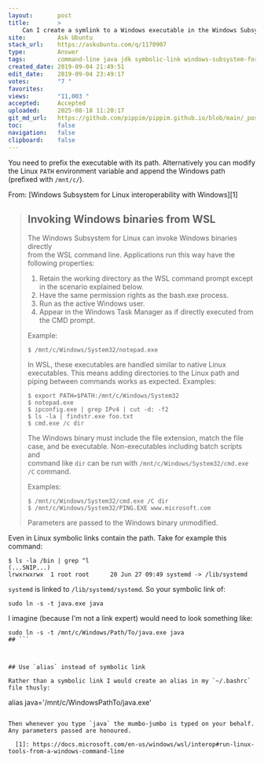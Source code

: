 ```yaml
---
layout:       post
title:        >
    Can I create a symlink to a Windows executable in the Windows Subsystem for Linux (WSL) PATH?
site:         Ask Ubuntu
stack_url:    https://askubuntu.com/q/1170907
type:         Answer
tags:         command-line java jdk symbolic-link windows-subsystem-for-linux
created_date: 2019-09-04 21:49:51
edit_date:    2019-09-04 23:49:17
votes:        "7 "
favorites:    
views:        "11,003 "
accepted:     Accepted
uploaded:     2025-08-18 11:20:17
git_md_url:   https://github.com/pippim/pippim.github.io/blob/main/_posts/2019/2019-09-04-Can-I-create-a-symlink-to-a-Windows-executable-in-the-Windows-Subsystem-for-Linux-_WSL_-PATH_.md
toc:          false
navigation:   false
clipboard:    false
---
```


You need to prefix the executable with its path. Alternatively you can modify the Linux `PATH` environment variable and append the Windows path (prefixed with `/mnt/c/`).

From: [Windows Subsystem for Linux interoperability with Windows][1]

> ## Invoking Windows binaries from WSL  
>   
> The Windows Subsystem for Linux can invoke Windows binaries directly  
> from the WSL command line. Applications run this way have the  
> following properties:  
>   
> 1.    Retain the working directory as the WSL command prompt except in the scenario explained below.  
> 2.    Have the same permission rights as the bash.exe process.  
> 3.    Run as the active Windows user.  
> 4.    Appear in the Windows Task Manager as if directly executed from the CMD prompt.  
>   
> Example:  
>   
>     $ /mnt/c/Windows/System32/notepad.exe  
>   
> In WSL, these executables are handled similar to native Linux  
> executables. This means adding directories to the Linux path and  
> piping between commands works as expected. Examples:  
>   
>     $ export PATH=$PATH:/mnt/c/Windows/System32  
>     $ notepad.exe  
>     $ ipconfig.exe | grep IPv4 | cut -d: -f2  
>     $ ls -la | findstr.exe foo.txt  
>     $ cmd.exe /c dir  
>   
> The Windows binary must include the file extension, match the file  
> case, and be executable. Non-executables including batch scripts and  
> command like `dir` can be run with `/mnt/c/Windows/System32/cmd.exe  
> /C` command.  
>   
> Examples:  
>   
>     $ /mnt/c/Windows/System32/cmd.exe /C dir  
>     $ /mnt/c/Windows/System32/PING.EXE www.microsoft.com  
>   
> Parameters are passed to the Windows binary unmodified.  

Even in Linux symbolic links contain the path. Take for example this command:

``` 
$ ls -la /bin | grep ^l
(...SNIP...)
lrwxrwxrwx  1 root root      20 Jun 27 09:49 systemd -> /lib/systemd
```

`systemd` is linked to `/lib/systemd/systemd`. So your symbolic link of:

``` 
sudo ln -s -t java.exe java
```

I imagine (because I'm not a link expert) would need to look something like:

``` 
sudo ln -s -t /mnt/c/Windows/Path/To/java.exe java
## ```



## Use `alias` instead of symbolic link

Rather than a symbolic link I would create an alias in my `~/.bashrc` file thusly:

``` 
alias java='/mnt/c/WindowsPathTo/java.exe'
```

Then whenever you type `java` the mumbo-jumbo is typed on your behalf. Any parameters passed are honoured.

  [1]: https://docs.microsoft.com/en-us/windows/wsl/interop#run-linux-tools-from-a-windows-command-line
